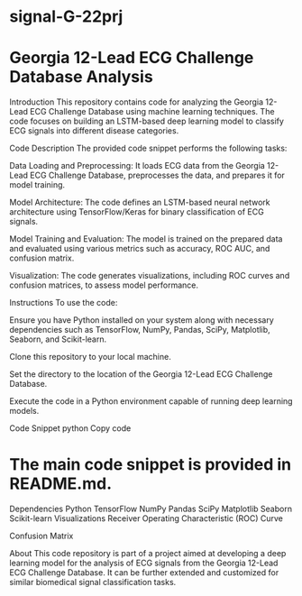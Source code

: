 # signal-G-22prj

# Georgia 12-Lead ECG Challenge Database Analysis
Introduction
This repository contains code for analyzing the Georgia 12-Lead ECG Challenge Database using machine learning techniques. The code focuses on building an LSTM-based deep learning model to classify ECG signals into different disease categories.

Code Description
The provided code snippet performs the following tasks:

Data Loading and Preprocessing: It loads ECG data from the Georgia 12-Lead ECG Challenge Database, preprocesses the data, and prepares it for model training.

Model Architecture: The code defines an LSTM-based neural network architecture using TensorFlow/Keras for binary classification of ECG signals.

Model Training and Evaluation: The model is trained on the prepared data and evaluated using various metrics such as accuracy, ROC AUC, and confusion matrix.

Visualization: The code generates visualizations, including ROC curves and confusion matrices, to assess model performance.

Instructions
To use the code:

Ensure you have Python installed on your system along with necessary dependencies such as TensorFlow, NumPy, Pandas, SciPy, Matplotlib, Seaborn, and Scikit-learn.

Clone this repository to your local machine.

Set the directory to the location of the Georgia 12-Lead ECG Challenge Database.

Execute the code in a Python environment capable of running deep learning models.

Code Snippet
python
Copy code
# The main code snippet is provided in README.md.
Dependencies
Python
TensorFlow
NumPy
Pandas
SciPy
Matplotlib
Seaborn
Scikit-learn
Visualizations
Receiver Operating Characteristic (ROC) Curve

Confusion Matrix

About
This code repository is part of a project aimed at developing a deep learning model for the analysis of ECG signals from the Georgia 12-Lead ECG Challenge Database. It can be further extended and customized for similar biomedical signal classification tasks.

